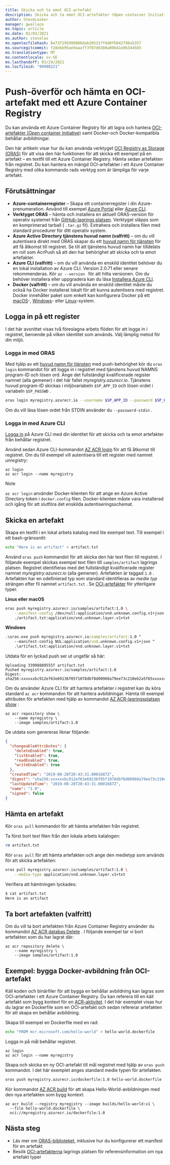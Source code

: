 ```yaml
---
title: Skicka och ta emot OCI-artefakt
description: Skicka och ta emot OCI-artefakter (Open container Initiative) med ett privat behållar register i Azure
author: SteveLasker
manager: gwallace
ms.topic: article
ms.date: 02/03/2021
ms.author: stevelas
ms.openlocfilehash: 8a73f295999888dab20531ffdd0fb042790a5357
ms.sourcegitcommit: f28ebb95ae9aaaff3f87d8388a09b41e0b3445b5
ms.translationtype: MT
ms.contentlocale: sv-SE
ms.lasthandoff: 03/29/2021
ms.locfileid: "99988221"
---
```

# <a name="push-and-pull-an-oci-artifact-using-an-azure-container-registry"></a>Push-överför och hämta en OCI-artefakt med ett Azure Container Registry

Du kan använda ett Azure Container Registry för att lagra och hantera [OCI-artefakter (Open container Initiative)](container-registry-image-formats.md#oci-artifacts) samt Docker-och Docker-kompatibla behållar avbildningar.

Den här artikeln visar hur du kan använda verktyget [OCI Registry as Storage (ORAS)](https://github.com/deislabs/oras) för att visa den här funktionen för att skicka ett exempel på en artefakt – en textfil till ett Azure Container Registry. Hämta sedan artefakten från registret. Du kan hantera en mängd OCI-artefakter i ett Azure Container Registry med olika kommando rads verktyg som är lämpliga för varje artefakt.

## <a name="prerequisites"></a>Förutsättningar

* **Azure-containerregister** – Skapa ett containerregister i din Azure-prenumeration. Använd till exempel [Azure Portal](container-registry-get-started-portal.md) eller [Azure CLI](container-registry-get-started-azure-cli.md).
* **Verktyget ORAS** – hämta och installera en aktuell ORAS-version för operativ systemet från [GitHub-lagrings platsen](https://github.com/deislabs/oras/releases). Verktyget släpps som en komprimerad tarball ( `.tar.gz` fil). Extrahera och installera filen med standard procedurer för ditt operativ system.
* **Azure Active Directory tjänstens huvud namn (valfritt)** – om du vill autentisera direkt med ORAS skapar du ett [huvud namn för tjänsten](container-registry-auth-service-principal.md) för att få åtkomst till registret. Se till att tjänstens huvud namn har tilldelats en roll som AcrPush så att den har behörighet att skicka och ta emot artefakter.
* **Azure CLI (valfritt)** – om du vill använda en enskild identitet behöver du en lokal installation av Azure CLI. Version 2.0.71 eller senare rekommenderas. Kör `az --version ` för att hitta versionen. Om du behöver installera eller uppgradera kan du läsa [Installera Azure CLI](/cli/azure/install-azure-cli).
* **Docker (valfritt)** – om du vill använda en enskild identitet måste du också ha Docker installerat lokalt för att kunna autentisera med registret. Docker innehåller paket som enkelt kan konfigurera Docker på ett [macOS][docker-mac]-, [Windows][docker-windows]- eller [Linux][docker-linux]-system.


## <a name="sign-in-to-a-registry"></a>Logga in på ett register

I det här avsnittet visas två föreslagna arbets flöden för att logga in i registret, beroende på vilken identitet som används. Välj lämplig metod för din miljö.

### <a name="sign-in-with-oras"></a>Logga in med ORAS

Med hjälp av ett [huvud namn för tjänsten](container-registry-auth-service-principal.md) med push-behörighet kör du `oras login` kommandot för att logga in i registret med tjänstens huvud NAMNS program-ID och lösen ord. Ange det fullständigt kvalificerade register namnet (alla gemener) i det här fallet *myregistry.azurecr.io*. Tjänstens huvud program-ID skickas i miljövariabeln `$SP_APP_ID` och lösen ordet i variabeln `$SP_PASSWD` .

```bash
oras login myregistry.azurecr.io --username $SP_APP_ID --password $SP_PASSWD
```

Om du vill läsa lösen ordet från STDIN använder du `--password-stdin` .

### <a name="sign-in-with-azure-cli"></a>Logga in med Azure CLI

[Logga in](/cli/azure/authenticate-azure-cli) på Azure CLI med din identitet för att skicka och ta emot artefakter från behållar registret.

Använd sedan Azure CLI-kommandot [AZ ACR login](/cli/azure/acr#az-acr-login) för att få åtkomst till registret. Om du till exempel vill autentisera till ett register med namnet *unregistry*:

```azurecli
az login
az acr login --name myregistry
```

> [!NOTE]
> `az acr login` använder Docker-klienten för att ange en Azure Active Directory token i `docker.config` filen. Docker-klienten måste vara installerad och igång för att slutföra det enskilda autentiseringsschemat.

## <a name="push-an-artifact"></a>Skicka en artefakt

Skapa en textfil i en lokal arbets katalog med lite exempel text. Till exempel i ett bash-gränssnitt:

```bash
echo "Here is an artifact" > artifact.txt
```

Använd `oras push` kommandot för att skicka den här text filen till registret. I följande exempel skickas exempel text filen till `samples/artifact` lagrings platsen. Registret identifieras med det fullständigt kvalificerade register namnet *myregistry.azurecr.io* (alla gemener). Artefakten är taggad `1.0` . Artefakten har en odefinierad typ som standard identifieras av *medie typ* strängen efter fil namnet `artifact.txt` . Se [OCI-artefakter](https://github.com/opencontainers/artifacts) för ytterligare typer. 

**Linux eller macOS**

```bash
oras push myregistry.azurecr.io/samples/artifact:1.0 \
    --manifest-config /dev/null:application/vnd.unknown.config.v1+json \
    ./artifact.txt:application/vnd.unknown.layer.v1+txt
```

**Windows**

```cmd
.\oras.exe push myregistry.azurecr.io/samples/artifact:1.0 ^
    --manifest-config NUL:application/vnd.unknown.config.v1+json ^
    .\artifact.txt:application/vnd.unknown.layer.v1+txt
```

Utdata för en lyckad push ser ut ungefär så här:

```console
Uploading 33998889555f artifact.txt
Pushed myregistry.azurecr.io/samples/artifact:1.0
Digest: sha256:xxxxxxbc912ef63e69136f05f1078dbf8d00960a79ee73c210eb2a5f65xxxxxx
```

Om du använder Azure CLI för att hantera artefakter i registret kan du köra standard `az acr` kommandon för att hantera avbildningar. Hämta till exempel attributen för artefakten med hjälp av kommandot [AZ ACR-lagringsplatsen show][az-acr-repository-show] :

```azurecli
az acr repository show \
    --name myregistry \
    --image samples/artifact:1.0
```

De utdata som genereras liknar följande:

```json
{
  "changeableAttributes": {
    "deleteEnabled": true,
    "listEnabled": true,
    "readEnabled": true,
    "writeEnabled": true
  },
  "createdTime": "2019-08-28T20:43:31.0001687Z",
  "digest": "sha256:xxxxxxbc912ef63e69136f05f1078dbf8d00960a79ee73c210eb2a5f65xxxxxx",
  "lastUpdateTime": "2019-08-28T20:43:31.0001687Z",
  "name": "1.0",
  "signed": false
}
```

## <a name="pull-an-artifact"></a>Hämta en artefakt

Kör `oras pull` kommandot för att hämta artefakten från registret.

Ta först bort text filen från den lokala arbets katalogen:

```bash
rm artifact.txt
```

Kör `oras pull` för att hämta artefakten och ange den medietyp som används för att skicka artefakten:

```bash
oras pull myregistry.azurecr.io/samples/artifact:1.0 \
    --media-type application/vnd.unknown.layer.v1+txt
```

Verifiera att hämtningen lyckades:

```bash
$ cat artifact.txt
Here is an artifact
```

## <a name="remove-the-artifact-optional"></a>Ta bort artefakten (valfritt)

Om du vill ta bort artefakten från Azure Container Registry använder du kommandot [AZ ACR databas Delete][az-acr-repository-delete] . I följande exempel tar vi bort artefakten som du har lagrat där:

```azurecli
az acr repository delete \
    --name myregistry \
    --image samples/artifact:1.0
```

## <a name="example-build-docker-image-from-oci-artifact"></a>Exempel: bygga Docker-avbildning från OCI-artefakt

Käll koden och binärfiler för att bygga en behållar avbildning kan lagras som OCI-artefakter i ett Azure Container Registry. Du kan referera till en käll artefakt som bygg kontext för en [ACR-aktivitet](container-registry-tasks-overview.md). I det här exemplet visas hur du lagrar en Dockerfile som en OCI-artefakt och sedan refererar artefakten för att skapa en behållar avbildning.

Skapa till exempel en Dockerfile med en rad:

```bash
echo "FROM mcr.microsoft.com/hello-world" > hello-world.dockerfile
```

Logga in på mål behållar registret.

```azurecli
az login
az acr login --name myregistry
```

Skapa och skicka en ny OCI-artefakt till mål registret med hjälp av `oras push` kommandot. I det här exemplet anges standard medie typen för artefakten.

```bash
oras push myregistry.azurecr.io/dockerfile:1.0 hello-world.dockerfile
```

Kör kommandot [AZ ACR build](/cli/azure/acr#az-acr-build) för att skapa Hello-World-avbildningen med den nya artefakten som bygg kontext:

```azurecli
az acr build --registry myregistry --image builds/hello-world:v1 \
  --file hello-world.dockerfile \
  oci://myregistry.azurecr.io/dockerfile:1.0
```

## <a name="next-steps"></a>Nästa steg

* Läs mer om [ORAS-biblioteket](https://github.com/deislabs/oras/tree/master/docs), inklusive hur du konfigurerar ett manifest för en artefakt
* Besök [OCI-artefakterna](https://github.com/opencontainers/artifacts) lagrings platsen för referensinformation om nya artefakt typer



<!-- LINKS - external -->
[docker-linux]: https://docs.docker.com/engine/installation/#supported-platforms
[docker-mac]: https://docs.docker.com/docker-for-mac/
[docker-windows]: https://docs.docker.com/docker-for-windows/

<!-- LINKS - internal -->
[az-acr-repository-show]: /cli/azure/acr/repository?#az-acr-repository-show
[az-acr-repository-delete]: /cli/azure/acr/repository#az-acr-repository-delete
